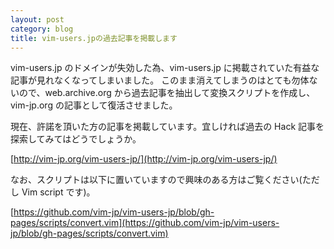 ```yaml
---
layout: post
category: blog
title: vim-users.jpの過去記事を掲載します
---
```

vim-users.jp のドメインが失効した為、vim-users.jp に掲載されていた有益な記事が見れなくなってしまいました。
このまま消えてしまうのはとても勿体ないので、web.archive.org から過去記事を抽出して変換スクリプトを作成し、vim-jp.org の記事として復活させました。

現在、許諾を頂いた方の記事を掲載しています。宜しければ過去の Hack 記事を探索してみてはどうでしょうか。

[http://vim-jp.org/vim-users-jp/](http://vim-jp.org/vim-users-jp/)

なお、スクリプトは以下に置いていますので興味のある方はご覧ください(ただし Vim script です)。

[https://github.com/vim-jp/vim-users-jp/blob/gh-pages/scripts/convert.vim](https://github.com/vim-jp/vim-users-jp/blob/gh-pages/scripts/convert.vim)


